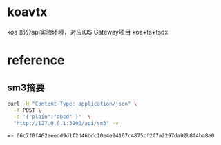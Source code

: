 # koavtx
koa 部分api实验环境，对应iOS Gateway项目
koa+ts+tsdx

# reference
## sm3摘要
```bash
curl -H "Content-Type: application/json" \
  -X POST \
  -d '{"plain":"abcd" }'  \
  "http://127.0.0.1:3000/api/sm3" -v
  
=> 66c7f0f462eeedd9d1f2d46bdc10e4e24167c4875cf2f7a2297da02b8f4ba8e0
```
